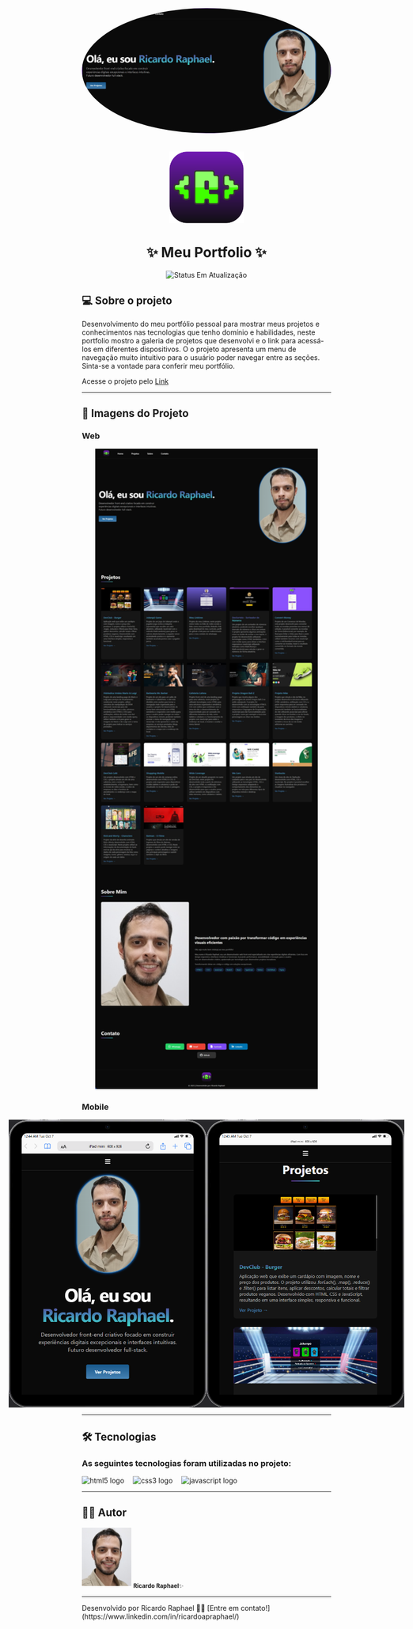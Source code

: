 <div align="center">
  <img style="border-radius: 60%;" alt="Img-Projeto" src="./img/Portifolio-Ricardo-Atualizado.JPG" width="800px"/>
</div>
<br />
<br />

<div align="center">
  <img alt="Logo-Ricardo" src="./img/logo-ricardo.png" width="150px"/>
</div>

<h1 align="center"> 
	✨​​ Meu Portfolio ✨​​
</h1>

<p align="center">
  <img alt="Status Em Atualização" src="https://img.shields.io/badge/STATUS-EM%20ATUALIZAÇÃO-orange">
</p>

## 💻 Sobre o projeto

<p>
  Desenvolvimento do meu portfólio pessoal para mostrar meus projetos e conhecimentos nas tecnologias que tenho domínio 
  e habilidades, neste portfolio mostro a galeria de projetos que desenvolvi e o link para acessá-los em diferentes dispositivos. 
  O o projeto apresenta um menu de navegação muito intuitivo para o usuário poder navegar entre as seções. Sinta-se a vontade para 
  conferir meu portfólio.
</p>
<p>Acesse o projeto pelo <a href="https://ricardoraphaeltech.github.io/Portfolio/">Link</a></p>

---

## 🎨 Imagens do Projeto

### Web

<div align="center">
  <img alt="visualizacao-desktop" src="./img/desktop.jpeg" width="450px"/>
</div>

### Mobile

<div align="center" style="display: flex; align-items: flex-start; justify-content: center;">
  	<img alt="visualizacao-mobile" src="./img/iPad-mini-home.png" width="400px">
  	<img alt="visualizacao-mobile" src="./img/iPad-mini-projects.png" width="400px">
</div>

---

## 🛠 Tecnologias

<h3>As seguintes tecnologias foram utilizadas no projeto:</h3>

<div align="left">
  <img src="https://cdn.jsdelivr.net/gh/devicons/devicon/icons/html5/html5-original.svg" height="32" alt="html5 logo"  />
  <img width="10" />
  <img src="https://cdn.jsdelivr.net/gh/devicons/devicon/icons/css3/css3-original.svg" height="32" alt="css3 logo"  />
  <img width="10" />
  <img src="https://cdn.jsdelivr.net/gh/devicons/devicon/icons/javascript/javascript-original.svg" height="32" alt="javascript logo"  />
  <img width="10" />
</div>

---

## 👨‍💻​ Autor

<img src="./img/ricardo-img.jpg" width="100px;" alt="Ricardo Raphael"/>
<sub><b>Ricardo Raphael</b>✨</sub>

---

<p>Desenvolvido por Ricardo Raphael 👋🏽 [Entre em contato!](https://www.linkedin.com/in/ricardoapraphael/)</p>
